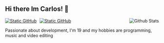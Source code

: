 ## Hi there Im Carlos! 👋
<img align='right' src="https://github-readme-stats.vercel.app/api?username=DevThomaz&theme=dark&hide_border=false&include_all_commits=true" alt="Github Stats">
<div style="display: flex; gap: 10px; align-items: center;">
  <a href="mailto:contatoguilhermethomaz@gmail.com"><img src="https://img.shields.io/badge/Gmail-D14836?style=for-the-badge&logo=gmail&logoColor=white" alt="Static GitHub"></a>
<a href="https://www.linkedin.com/in/carlos-guilherme-thomaz/"><img src="https://img.shields.io/badge/LinkedIn-0077B5?style=for-the-badge&logo=linkedin&logoColor=white" alt="Static GitHub"></a>
</div>

<p>Passionate about development, I'm 19 and my hobbies are programming, music and video editing</p>
